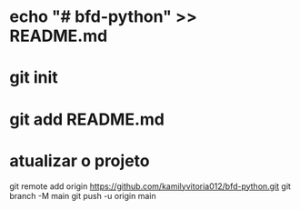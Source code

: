 # echo "# bfd-python" >> README.md
# git init
# git add README.md
<!--
git commit -m "first commit"
git branch -M main
git remote add origin https://github.com/kamilyvitoria012/bfd-python.git
git push -u origin main
-->
# atualizar o projeto
git remote add origin https://github.com/kamilyvitoria012/bfd-python.git
git branch -M main
git push -u origin main